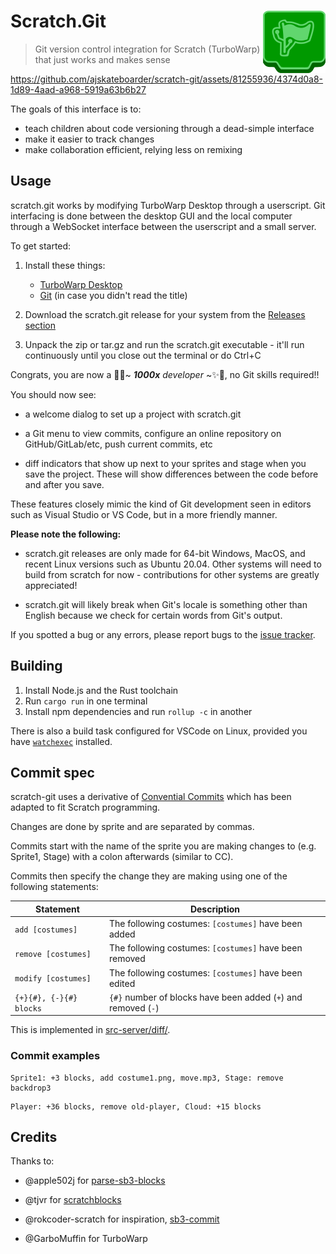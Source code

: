 <h1><img alt="" src="./logo.svg" align=right width=100 />Scratch.Git</h1>

> Git version control integration for Scratch (TurboWarp) that just works and makes sense

https://github.com/ajskateboarder/scratch-git/assets/81255936/4374d0a8-1d89-4aad-a968-5919a63b6b27

The goals of this interface is to:

- teach children about code versioning through a dead-simple interface
- make it easier to track changes
- make collaboration efficient, relying less on remixing

## Usage

scratch.git works by modifying TurboWarp Desktop through a userscript. Git interfacing is done between the desktop GUI and the local computer through a WebSocket interface between the userscript and a small server.

To get started:

1. Install these things:

   - [TurboWarp Desktop](https://desktop.turbowarp.org/)
   - [Git](https://git-scm.com) (in case you didn't read the title)

2. Download the scratch.git release for your system from the [Releases section](https://github.com/ajskateboarder/scratch-git/releases)

3. Unpack the zip or tar.gz and run the scratch.git executable - it'll run continuously until you close out the terminal or do Ctrl+C

Congrats, you are now a 🦄✨~ _**1000x** developer_ ~✨🦄, no Git skills required!!

You should now see:

- a welcome dialog to set up a project with scratch.git

- a Git menu to view commits, configure an online repository on GitHub/GitLab/etc, push current commits, etc

- diff indicators that show up next to your sprites and stage when you save the project. These will show differences between the code before and after you save.

These features closely mimic the kind of Git development seen in editors such as Visual Studio or VS Code, but in a more friendly manner.

**Please note the following:**

- scratch.git releases are only made for 64-bit Windows, MacOS, and recent Linux versions such as Ubuntu 20.04. Other systems will need to build from scratch for now - contributions for other systems are greatly appreciated!

- scratch.git will likely break when Git's locale is something other than English because we check for certain words from Git's output.

If you spotted a bug or any errors, please report bugs to the [issue tracker](https://github.com/ajskateboarder/scratch-git/issues).

## Building

1. Install Node.js and the Rust toolchain
2. Run `cargo run` in one terminal 
3. Install npm dependencies and run `rollup -c` in another

There is also a build task configured for VSCode on Linux, provided you have [`watchexec`](https://github.com/watchexec/watchexec) installed.

## Commit spec

scratch-git uses a derivative of [Convential Commits](https://www.conventionalcommits.org/en/v1.0.0/) which has been adapted to fit Scratch programming.

Changes are done by sprite and are separated by commas.

Commits start with the name of the sprite you are making changes to (e.g. Sprite1, Stage) with a colon afterwards (similar to CC).

Commits then specify the change they are making using one of the following statements:

| Statement               | Description                                                    |
| ----------------------- | -------------------------------------------------------------- |
| `add [costumes]`        | The following costumes: `[costumes]` have been added           |
| `remove [costumes]`     | The following costumes: `[costumes]` have been removed         |
| `modify [costumes]`     | The following costumes: `[costumes]` have been edited          |
| `{+}{#}, {-}{#} blocks` | `{#}` number of blocks have been added (`+`) and removed (`-`) |

This is implemented in [src-server/diff/](./src-server/diff/).

### Commit examples

```text
Sprite1: +3 blocks, add costume1.png, move.mp3, Stage: remove backdrop3
```

```text
Player: +36 blocks, remove old-player, Cloud: +15 blocks
```

## Credits

Thanks to:

- @apple502j for [parse-sb3-blocks](https://github.com/apple502j/parse-sb3-blocks)

- @tjvr for [scratchblocks](https://github.com/scratchblocks/scratchblocks)

- @rokcoder-scratch for inspiration, [sb3-commit](https://github.com/rokcoder-scratch/sb3-commit)

- @GarboMuffin for TurboWarp
